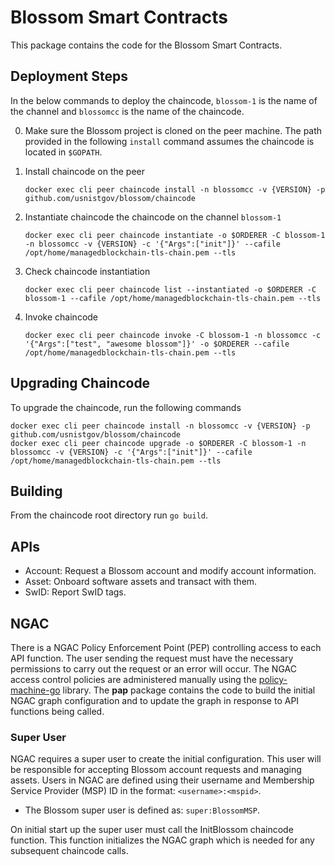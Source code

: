 # Blossom Smart Contracts
This package contains the code for the Blossom Smart Contracts.

## Deployment Steps
In the below commands to deploy the chaincode, `blossom-1` is the name of the channel and `blossomcc` is the name of the chaincode.

0. Make sure the Blossom project is cloned on the peer machine.  The path provided in the following `install` command
   assumes the chaincode is located in `$GOPATH`.
   
1. Install chaincode on the peer
   
   ```
   docker exec cli peer chaincode install -n blossomcc -v {VERSION} -p github.com/usnistgov/blossom/chaincode
   ```

2. Instantiate chaincode the chaincode on the channel `blossom-1`
   
   ```
   docker exec cli peer chaincode instantiate -o $ORDERER -C blossom-1 -n blossomcc -v {VERSION} -c '{"Args":["init"]}' --cafile /opt/home/managedblockchain-tls-chain.pem --tls
   ```

3. Check chaincode instantiation

   ```
   docker exec cli peer chaincode list --instantiated -o $ORDERER -C blossom-1 --cafile /opt/home/managedblockchain-tls-chain.pem --tls
   ```

4. Invoke chaincode

   ```
   docker exec cli peer chaincode invoke -C blossom-1 -n blossomcc -c  '{"Args":["test", "awesome blossom"]}' -o $ORDERER --cafile /opt/home/managedblockchain-tls-chain.pem --tls
   ```

## Upgrading Chaincode
To upgrade the chaincode, run the following commands

```
docker exec cli peer chaincode install -n blossomcc -v {VERSION} -p github.com/usnistgov/blossom/chaincode  
docker exec cli peer chaincode upgrade -o $ORDERER -C blossom-1 -n blossomcc -v {VERSION} -c '{"Args":["init"]}' --cafile /opt/home/managedblockchain-tls-chain.pem --tls
```

## Building
From the chaincode root directory run `go build`.

## APIs

  - Account: Request a Blossom account and modify account information.
  - Asset: Onboard software assets and transact with them.
  - SwID: Report SwID tags.

## NGAC
There is a NGAC Policy Enforcement Point (PEP) controlling access to each API function.  The user sending the request must
have the necessary permissions to carry out the request or an error will occur. The NGAC access control policies are 
administered manually using the [policy-machine-go](https://github.com/PM-Master/policy-machine-go) library.
The **pap** package contains the code to build the initial NGAC graph configuration and to update the graph in response 
to API functions being called.

### Super User
NGAC requires a super user to create the initial configuration. This user will be responsible for accepting Blossom account 
requests and managing assets. Users in NGAC are defined using their username and Membership Service Provider (MSP) ID in the format:
`<username>:<mspid>`.  

- The Blossom super user is defined as: `super:BlossomMSP`.

On initial start up the super user must call the InitBlossom chaincode function.  This function initializes the NGAC graph
which is needed for any subsequent chaincode calls.
